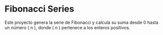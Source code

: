 # Fibonacci Series

Este proyecto genera la serie de Fibonacci y calcula su suma desde 0 hasta un número \( n \), donde \( n \) pertenece a los enteros positivos.